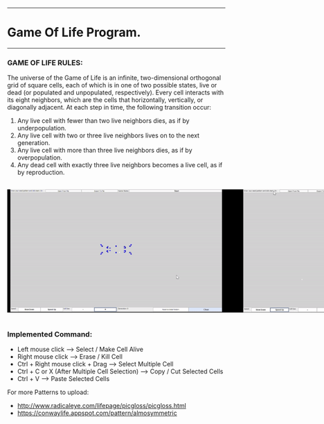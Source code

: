 *******************************************************************************************
# Game Of Life Program.
*******************************************************************************************

### GAME OF LIFE RULES:   
The universe of the Game of Life is an infinite, two-dimensional orthogonal grid of square cells, each of which is in one of two possible states, live or dead (or populated and unpopulated, respectively).
Every cell interacts with its eight neighbors, which are the cells that horizontally, vertically, or diagonally adjacent. At each step in time, the following transition occur:
1) Any live cell with fewer than two live neighbors dies, as if by underpopulation. 
2) Any live cell with two or three live neighbors lives on to the next generation. 
3) Any live cell with more than three live neighbors dies, as if by overpopulation. 
4) Any dead cell with exactly three live neighbors becomes a live cell, as if by reproduction. 

<br>
<div style='display:flex; justify-content:space-between;'>
    <img src='./assets/images/GameOfLife_1.gif' alt='GIF 1'>
    <img src='./assets/images/GameOfLife_2.gif' alt='GIF 2'>
</div>
<br>

### Implemented Command:
- Left mouse click --> Select / Make Cell Alive 
- Right mouse click --> Erase / Kill Cell
- Ctrl + Right mouse click + Drag --> Select Multiple Cell
- Ctrl + C or X (After Multiple Cell Selection) --> Copy / Cut Selected Cells
- Ctrl + V --> Paste Selected Cells


For more Patterns to upload:
- http://www.radicaleye.com/lifepage/picgloss/picgloss.html
- https://conwaylife.appspot.com/pattern/almosymmetric

